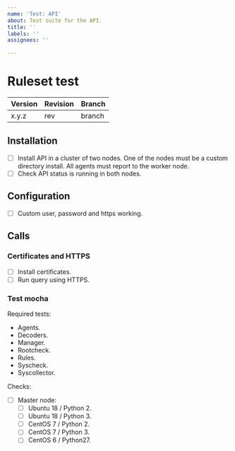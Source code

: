 ```yaml
---
name: 'Test: API'
about: Test suite for the API.
title: ''
labels: ''
assignees: ''

---
```


# Ruleset test

| Version | Revision | Branch |
| --- | --- | --- |
| x.y.z | rev | branch |

## Installation

- [ ] Install API in a cluster of two nodes. One of the nodes must be a custom directory install. All agents must report to the worker node.
- [ ] Check API status is running in both nodes.

## Configuration

- [ ] Custom user, password and https working.

## Calls

### Certificates and HTTPS

- [ ] Install certificates.
- [ ] Run query using HTTPS.

### Test mocha

Required tests:

- Agents.
- Decoders.
- Manager.
- Rootcheck.
- Rules.
- Syscheck.
- Syscollector.

Checks:

- [ ] Master node:
    - [ ] Ubuntu 18 / Python 2.
    - [ ] Ubuntu 18 / Python 3.
    - [ ] CentOS 7 / Python 2.
    - [ ] CentOS 7 / Python 3.
    - [ ] CentOS 6 / Python27.
